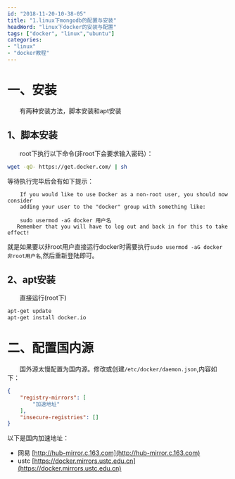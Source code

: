```yaml
---
id: "2018-11-20-10-38-05"
title: "1.linux下mongodb的配置与安装"
headWord: "linux下docker的安装与配置"
tags: ["docker", "linux","ubuntu"]
categories: 
- "linux"
- "docker教程"
---
```


# 一、安装

&emsp;&emsp;有两种安装方法，脚本安装和apt安装

## 1、脚本安装

&emsp;&emsp;root下执行以下命令(非root下会要求输入密码）：
```bash
wget -qO- https://get.docker.com/ | sh
```
等待执行完毕后会有如下提示：
```
    If you would like to use Docker as a non-root user, you should now consider
    adding your user to the "docker" group with something like:

    sudo usermod -aG docker 用户名
   Remember that you will have to log out and back in for this to take effect! 
```
就是如果要以非root用户直接运行docker时需要执行`sudo usermod -aG docker 非root用户名`,然后重新登陆即可。

## 2、apt安装
&emsp;&emsp;直接运行(root下)
```bash
apt-get update
apt-get install docker.io
```

# 二、配置国内源

&emsp;&emsp;国外源太慢配置为国内源。修改或创建`/etc/docker/daemon.json`,内容如下：
```json
{
    "registry-mirrors": [
        "加速地址"
    ],
    "insecure-registries": []
}
```
以下是国内加速地址：
- 网易  [http://hub-mirror.c.163.com](http://hub-mirror.c.163.com)
- ustc [https://docker.mirrors.ustc.edu.cn](https://docker.mirrors.ustc.edu.cn)
